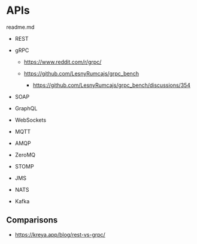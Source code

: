 # APIs

readme.md

*   REST

*   gRPC

    *   https://www.reddit.com/r/grpc/

    *   https://github.com/LesnyRumcajs/grpc_bench

        *   https://github.com/LesnyRumcajs/grpc_bench/discussions/354

*   SOAP

*   GraphQL

*   WebSockets

*   MQTT

*   AMQP

*   ZeroMQ

*   STOMP

*   JMS

*   NATS

*   Kafka



## Comparisons

*   https://kreya.app/blog/rest-vs-grpc/